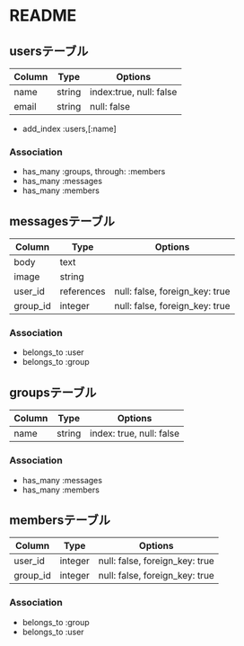 # README



## usersテーブル

|Column|Type|Options|
|------|----|-------|
|name|string|index:true, null: false|
|email|string|null: false|
- add_index :users,[:name]


### Association
- has_many :groups, through: :members
- has_many :messages
- has_many :members

## messagesテーブル

|Column|Type|Options|
|------|----|-------|
|body|text|
|image|string|
|user_id|references|null: false, foreign_key: true|
|group_id|integer|null: false, foreign_key: true|


### Association
- belongs_to :user
- belongs_to :group



## groupsテーブル

|Column|Type|Options|
|------|----|-------|
|name|string|index: true, null: false|

### Association
- has_many :messages
- has_many :members


## membersテーブル

|Column|Type|Options|
|------|----|-------|
|user_id|integer|null: false, foreign_key: true|
|group_id|integer|null: false, foreign_key: true|

### Association
- belongs_to :group
- belongs_to :user

